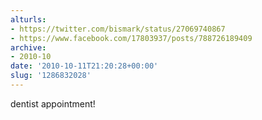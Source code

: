 ```yaml
---
alturls:
- https://twitter.com/bismark/status/27069740867
- https://www.facebook.com/17803937/posts/788726189409
archive:
- 2010-10
date: '2010-10-11T21:20:28+00:00'
slug: '1286832028'
---
```


dentist appointment!

